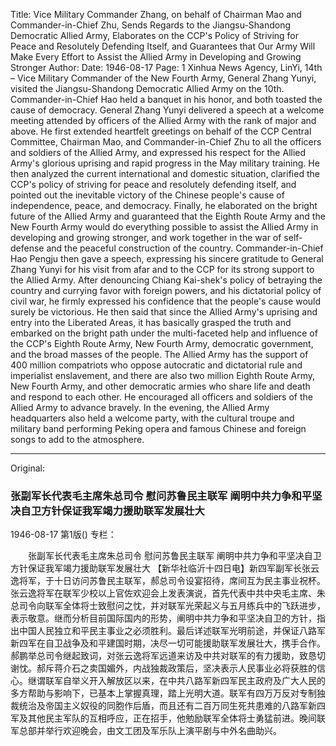 Title: Vice Military Commander Zhang, on behalf of Chairman Mao and Commander-in-Chief Zhu, Sends Regards to the Jiangsu-Shandong Democratic Allied Army, Elaborates on the CCP's Policy of Striving for Peace and Resolutely Defending Itself, and Guarantees that Our Army Will Make Every Effort to Assist the Allied Army in Developing and Growing Stronger
Author: 
Date: 1946-08-17
Page: 1
Xinhua News Agency, LinYi, 14th – Vice Military Commander of the New Fourth Army, General Zhang Yunyi, visited the Jiangsu-Shandong Democratic Allied Army on the 10th. Commander-in-Chief Hao held a banquet in his honor, and both toasted the cause of democracy. General Zhang Yunyi delivered a speech at a welcome meeting attended by officers of the Allied Army with the rank of major and above. He first extended heartfelt greetings on behalf of the CCP Central Committee, Chairman Mao, and Commander-in-Chief Zhu to all the officers and soldiers of the Allied Army, and expressed his respect for the Allied Army's glorious uprising and rapid progress in the May military training. He then analyzed the current international and domestic situation, clarified the CCP's policy of striving for peace and resolutely defending itself, and pointed out the inevitable victory of the Chinese people's cause of independence, peace, and democracy. Finally, he elaborated on the bright future of the Allied Army and guaranteed that the Eighth Route Army and the New Fourth Army would do everything possible to assist the Allied Army in developing and growing stronger, and work together in the war of self-defense and the peaceful construction of the country. Commander-in-Chief Hao Pengju then gave a speech, expressing his sincere gratitude to General Zhang Yunyi for his visit from afar and to the CCP for its strong support to the Allied Army. After denouncing Chiang Kai-shek's policy of betraying the country and currying favor with foreign powers, and his dictatorial policy of civil war, he firmly expressed his confidence that the people's cause would surely be victorious. He then said that since the Allied Army's uprising and entry into the Liberated Areas, it has basically grasped the truth and embarked on the bright path under the multi-faceted help and influence of the CCP's Eighth Route Army, New Fourth Army, democratic government, and the broad masses of the people. The Allied Army has the support of 400 million compatriots who oppose autocratic and dictatorial rule and imperialist enslavement, and there are also two million Eighth Route Army, New Fourth Army, and other democratic armies who share life and death and respond to each other. He encouraged all officers and soldiers of the Allied Army to advance bravely. In the evening, the Allied Army headquarters also held a welcome party, with the cultural troupe and military band performing Peking opera and famous Chinese and foreign songs to add to the atmosphere.



<hr /> 

Original: 


### 张副军长代表毛主席朱总司令  慰问苏鲁民主联军  阐明中共力争和平坚决自卫方针保证我军竭力援助联军发展壮大

1946-08-17
第1版()
专栏：

　　张副军长代表毛主席朱总司令
    慰问苏鲁民主联军
    阐明中共力争和平坚决自卫方针保证我军竭力援助联军发展壮大
    【新华社临沂十四日电】新四军副军长张云逸将军，于十日访问苏鲁民主联军，郝总司令设宴招待，席间互为民主事业祝杯。张云逸将军在联军少校以上官佐欢迎会上发表演说，首先代表中共中央毛主席、朱总司令向联军全体将士致慰问之忱，并对联军光荣起义与五月练兵中的飞跃进步，表示敬意。继而分析目前国际国内的形势，阐明中共力争和平坚决自卫的方针，指出中国人民独立和平民主事业之必须胜利。最后详述联军光明前途，并保证八路军新四军在自卫战争及和平建国时期，决尽一切可能援助联军发展壮大，携手合作。郝鹏举总司令继起致词，对张云逸将军远道来访及中共对联军的有力援助，致恳切谢忱。郝斥蒋介石之卖国媚外，内战独裁政策后，坚决表示人民事业必将获胜的信心。继谓联军自举义开入解放区以来，在中共八路军新四军民主政府及广大人民的多方帮助与影响下，已基本上掌握真理，踏上光明大道。联军有四万万反对专制独裁统治及帝国主义奴役的同胞作后盾，而且还有二百万同生死共患难的八路军新四军及其他民主军队的互相呼应，正在招手，他勉励联军全体将士勇猛前进。晚间联军总部并举行欢迎晚会，由文工团及军乐队上演平剧与中外名曲助兴。
